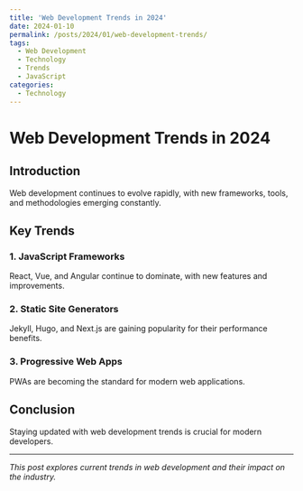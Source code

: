 ```yaml
---
title: 'Web Development Trends in 2024'
date: 2024-01-10
permalink: /posts/2024/01/web-development-trends/
tags:
  - Web Development
  - Technology
  - Trends
  - JavaScript
categories:
  - Technology
---
```


# Web Development Trends in 2024

## Introduction

Web development continues to evolve rapidly, with new frameworks, tools, and methodologies emerging constantly.

## Key Trends

### 1. JavaScript Frameworks
React, Vue, and Angular continue to dominate, with new features and improvements.

### 2. Static Site Generators
Jekyll, Hugo, and Next.js are gaining popularity for their performance benefits.

### 3. Progressive Web Apps
PWAs are becoming the standard for modern web applications.

## Conclusion

Staying updated with web development trends is crucial for modern developers.

---

*This post explores current trends in web development and their impact on the industry.*